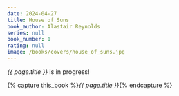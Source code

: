 ```yaml
---
date: 2024-04-27
title: House of Suns
book_author: Alastair Reynolds
series: null
book_number: 1
rating: null
image: /books/covers/house_of_suns.jpg
---
```


<cite class="book-title">{{ page.title }}</cite> is in progress!

{% capture this_book %}<cite class="book-title">{{ page.title }}</cite>{% endcapture %}
